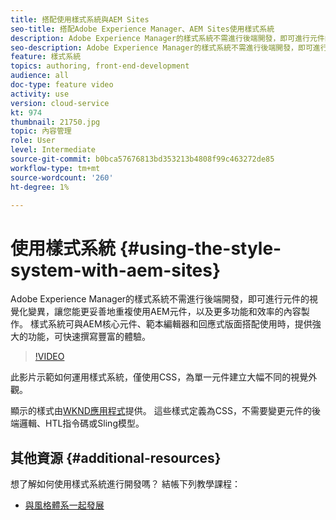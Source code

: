 ```yaml
---
title: 搭配使用樣式系統與AEM Sites
seo-title: 搭配Adobe Experience Manager、AEM Sites使用樣式系統
description: Adobe Experience Manager的樣式系統不需進行後端開發，即可進行元件的視覺化變異，讓您能更妥善地重複使用AEM元件，以及更多功能和效率的內容製作。 樣式系統可與AEM核心元件、範本編輯器和回應式版面搭配使用時，提供強大的功能，可快速撰寫豐富的體驗。
seo-description: Adobe Experience Manager的樣式系統不需進行後端開發，即可進行元件的視覺化變異，讓您能更妥善地重複使用AEM元件，以及更多功能和效率的內容製作。 樣式系統可與AEM核心元件、範本編輯器和回應式版面搭配使用時，提供強大的功能，可快速撰寫豐富的體驗。
feature: 樣式系統
topics: authoring, front-end-development
audience: all
doc-type: feature video
activity: use
version: cloud-service
kt: 974
thumbnail: 21750.jpg
topic: 內容管理
role: User
level: Intermediate
source-git-commit: b0bca57676813bd353213b4808f99c463272de85
workflow-type: tm+mt
source-wordcount: '260'
ht-degree: 1%

---
```



# 使用樣式系統 {#using-the-style-system-with-aem-sites}

Adobe Experience Manager的樣式系統不需進行後端開發，即可進行元件的視覺化變異，讓您能更妥善地重複使用AEM元件，以及更多功能和效率的內容製作。 樣式系統可與AEM核心元件、範本編輯器和回應式版面搭配使用時，提供強大的功能，可快速撰寫豐富的體驗。

>[!VIDEO](https://video.tv.adobe.com/v/21750/?quality=12&learn=on)

此影片示範如何運用樣式系統，僅使用CSS，為單一元件建立大幅不同的視覺外觀。

顯示的樣式由[WKND應用程式](https://github.com/adobe/aem-guides-wknd)提供。 這些樣式定義為CSS，不需要變更元件的後端邏輯、HTL指令碼或Sling模型。

## 其他資源 {#additional-resources}

想了解如何使用樣式系統進行開發嗎？ 結帳下列教學課程：

* [與風格體系一起發展](https://experienceleague.adobe.com/docs/experience-manager-learn/getting-started-wknd-tutorial-develop/style-system.html)
